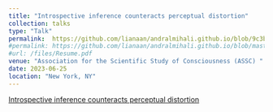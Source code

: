 ```yaml
---
title: "Introspective inference counteracts perceptual distortion"
collection: talks
type: "Talk"
permalink:  https://github.com/lianaan/andralmihali.github.io/blob/9c3b9f3f0a589a7b889bada22f7a9f3a797cff20/_talks/ASSC.pdf  
#permalink: https://github.com/lianaan/andralmihali.github.io/blob/master/files/assc.pdf
#url: /files/Resume.pdf
venue: "Association for the Scientific Study of Consciousness (ASSC) "
date: 2023-06-25
location: "New York, NY"
---
```


[Introspective inference counteracts perceptual distortion](/ASSC.pdf)
